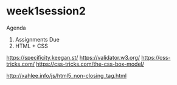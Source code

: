 # week1session2

Agenda
1. Assignments Due
2. HTML + CSS


https://specificity.keegan.st/
https://validator.w3.org/
https://css-tricks.com/
https://css-tricks.com/the-css-box-model/

http://xahlee.info/js/html5_non-closing_tag.html